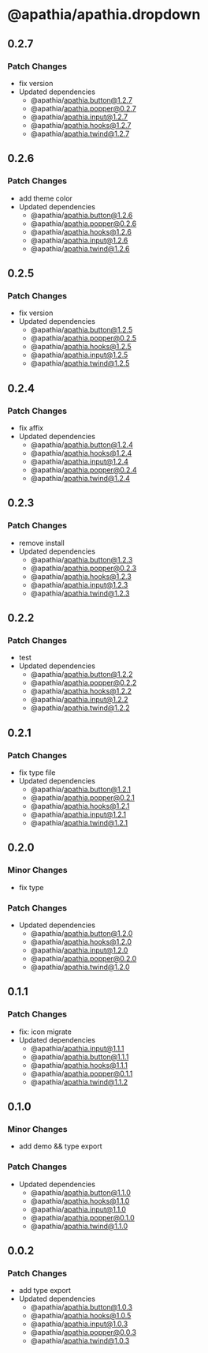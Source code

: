 # @apathia/apathia.dropdown

## 0.2.7

### Patch Changes

- fix version
- Updated dependencies
  - @apathia/apathia.button@1.2.7
  - @apathia/apathia.popper@0.2.7
  - @apathia/apathia.input@1.2.7
  - @apathia/apathia.hooks@1.2.7
  - @apathia/apathia.twind@1.2.7

## 0.2.6

### Patch Changes

- add theme color
- Updated dependencies
  - @apathia/apathia.button@1.2.6
  - @apathia/apathia.popper@0.2.6
  - @apathia/apathia.hooks@1.2.6
  - @apathia/apathia.input@1.2.6
  - @apathia/apathia.twind@1.2.6

## 0.2.5

### Patch Changes

- fix version
- Updated dependencies
  - @apathia/apathia.button@1.2.5
  - @apathia/apathia.popper@0.2.5
  - @apathia/apathia.hooks@1.2.5
  - @apathia/apathia.input@1.2.5
  - @apathia/apathia.twind@1.2.5

## 0.2.4

### Patch Changes

- fix affix
- Updated dependencies
  - @apathia/apathia.button@1.2.4
  - @apathia/apathia.hooks@1.2.4
  - @apathia/apathia.input@1.2.4
  - @apathia/apathia.popper@0.2.4
  - @apathia/apathia.twind@1.2.4

## 0.2.3

### Patch Changes

- remove install
- Updated dependencies
  - @apathia/apathia.button@1.2.3
  - @apathia/apathia.popper@0.2.3
  - @apathia/apathia.hooks@1.2.3
  - @apathia/apathia.input@1.2.3
  - @apathia/apathia.twind@1.2.3

## 0.2.2

### Patch Changes

- test
- Updated dependencies
  - @apathia/apathia.button@1.2.2
  - @apathia/apathia.popper@0.2.2
  - @apathia/apathia.hooks@1.2.2
  - @apathia/apathia.input@1.2.2
  - @apathia/apathia.twind@1.2.2

## 0.2.1

### Patch Changes

- fix type file
- Updated dependencies
  - @apathia/apathia.button@1.2.1
  - @apathia/apathia.popper@0.2.1
  - @apathia/apathia.hooks@1.2.1
  - @apathia/apathia.input@1.2.1
  - @apathia/apathia.twind@1.2.1

## 0.2.0

### Minor Changes

- fix type

### Patch Changes

- Updated dependencies
  - @apathia/apathia.button@1.2.0
  - @apathia/apathia.hooks@1.2.0
  - @apathia/apathia.input@1.2.0
  - @apathia/apathia.popper@0.2.0
  - @apathia/apathia.twind@1.2.0

## 0.1.1

### Patch Changes

- fix: icon migrate
- Updated dependencies
  - @apathia/apathia.input@1.1.1
  - @apathia/apathia.button@1.1.1
  - @apathia/apathia.hooks@1.1.1
  - @apathia/apathia.popper@0.1.1
  - @apathia/apathia.twind@1.1.2

## 0.1.0

### Minor Changes

- add demo && type export

### Patch Changes

- Updated dependencies
  - @apathia/apathia.button@1.1.0
  - @apathia/apathia.hooks@1.1.0
  - @apathia/apathia.input@1.1.0
  - @apathia/apathia.popper@0.1.0
  - @apathia/apathia.twind@1.1.0

## 0.0.2

### Patch Changes

- add type export
- Updated dependencies
  - @apathia/apathia.button@1.0.3
  - @apathia/apathia.hooks@1.0.5
  - @apathia/apathia.input@1.0.3
  - @apathia/apathia.popper@0.0.3
  - @apathia/apathia.twind@1.0.3
